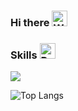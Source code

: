 ### Hi there <img src="https://raw.githubusercontent.com/Tarikul-Islam-Anik/Animated-Fluent-Emojis/master/Emojis/Hand%20gestures/Waving%20Hand.png" alt="Waving Hand" width="25" height="25" />

### Skills <img src="https://raw.githubusercontent.com/Tarikul-Islam-Anik/Animated-Fluent-Emojis/master/Emojis/Travel%20and%20places/Rocket.png" alt="Rocket" width="25" height="25" />

<p align="left">
  <a href="https://skillicons.dev">
    <img src="https://skillicons.dev/icons?i=js,ts,vue,vite,webpack,nodejs,vscode,notion&theme=light" />
  </a>
</p>

![Top Langs](https://github-readme-stats.vercel.app/api/top-langs/?username=sankigan&layout=compact)
